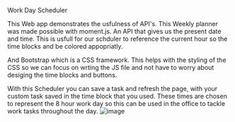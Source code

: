 Work Day Scheduler 

This Web app demonstrates the usfulness of API's. This Weekly planner was made possible with moment.js. An API that gives us the present date and time. This is usfull for our schduler to reference the current hour so the time blocks and be colored appopriatly.

And Bootstrap which is a CSS framework. This helps with the styling of the CSS so we can focus on wrting the JS file and not have to worry about desiging the time blocks and buttons.  

With this Scheduler you can save a task and refresh the page, with your custom task saved in the time block that you used. 
These times are chosen to represent the 8 hour work day so this can be used in the office to tackle work tasks throughout the day. 
![image](https://user-images.githubusercontent.com/102931271/175784606-2dfc9c4b-5036-408f-bee5-115e1c91c5f9.png)
